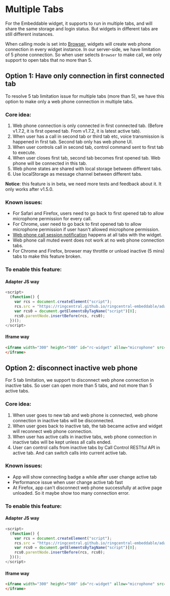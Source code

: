# Multiple Tabs

For the Embeddable widget, it supports to run in multiple tabs, and will share the same storage and login status. But widgets in different tabs are still different instances. 

When calling mode is set into [Browser](interact-with-calling-settings.md), widgets will create web phone connection in every widget instance. In our server-side, we have limitation of 5 phone connection. So when user selects `Browser` to make call, we only support to open tabs that no more than 5.

## Option 1: Have only connection in first connected tab

To resolve 5 tab limitation issue for multiple tabs (more than 5), we have this option to make only a web phone connection in multiple tabs.

### Core idea:

1. Web phone connection is only connected in first connected tab. (Before v1.7.2, it is first opened tab. From v1.7.2, it is latest active tab).
2. When user has a call in second tab or third tab etc, voice transmission is happened in first tab. Second tab only has web phone UI.
3. When user controls call in second tab, control command sent to first tab to execute.
4. When user closes first tab, second tab becomes first opened tab. Web phone will be connected in this tab.
5. Web phone states are shared with local storage between different tabs.
6. Use localStorage as message channel between different tabs.

**Notice**: this feature is in beta, we need more tests and feedback about it. It only works after v1.5.0.

### Known issues:

* For Safari and Firefox, users need to go back to first opened tab to allow microphone permission for every call.
* For Chrome, user need to go back to first opened tab to allow microphone permission if user hasn't allowed microphone permission.
* [Web phone call session notification](widget-event.md#web-phone-call-event) happens at all tabs with the widget.
* Web phone call muted event does not work at no web phone connection tabs. 
* For Chrome and Firefox, browser may throttle or unload inactive (5 mins) tabs to make this feature broken.

### To enable this feature:

#### Adapter JS way

```js
<script>
  (function() {
    var rcs = document.createElement("script");
    rcs.src = "https://ringcentral.github.io/ringcentral-embeddable/adapter.js?multipleTabsSupport=1";
    var rcs0 = document.getElementsByTagName("script")[0];
    rcs0.parentNode.insertBefore(rcs, rcs0);
  })();
</script>
```

#### Iframe way

```html
<iframe width="300" height="500" id="rc-widget" allow="microphone" src="https://ringcentral.github.io/ringcentral-embeddable/app.html?multipleTabsSupport=1">
</iframe>
```

## Option 2: disconnect inactive web phone

For 5 tab limitation, we support to disconnect web phone connection in inactive tabs. So user can open more than 5 tabs, and not more than 5 active tabs. 

### Core idea:

1. When user goes to new tab and web phone is connected, web phone connection in inactive tabs will be disconnected.
2. When user goes back to inactive tab, the tab became active and widget will reconnect web phone connection.
3. When user has active calls in inactive tabs, web phone connection in inactive tabs will be kept unless all calls ended.
4. User can control calls from inactive tabs by Call Control RESTful API in active tab. And can switch calls into current active tab.

### Known issues:

* App will show connecting badge a while after user change active tab
* Performance issue when user change active tab fast
* At Firefox, app can't disconnect web phone successfully at active page unloaded. So it maybe show too many connection error.

### To enable this feature:

#### Adapter JS way

```js
<script>
  (function() {
    var rcs = document.createElement("script");
    rcs.src = "https://ringcentral.github.io/ringcentral-embeddable/adapter.js?disconnectInactiveWebphone=1";
    var rcs0 = document.getElementsByTagName("script")[0];
    rcs0.parentNode.insertBefore(rcs, rcs0);
  })();
</script>
```

#### Iframe way

```html
<iframe width="300" height="500" id="rc-widget" allow="microphone" src="https://ringcentral.github.io/ringcentral-embeddable/app.html?disconnectInactiveWebphone=1">
</iframe>
```
